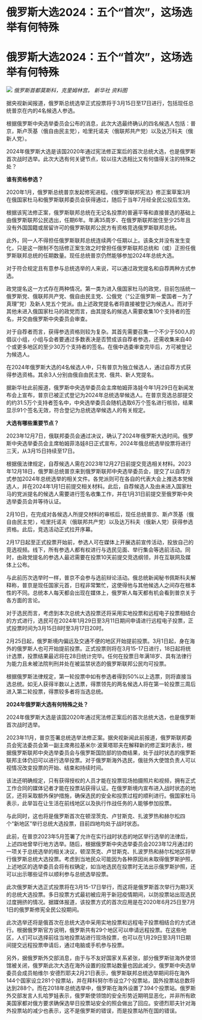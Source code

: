 # 俄罗斯大选2024：五个“首次”，这场选举有何特殊

# 俄罗斯大选2024：五个“首次”，这场选举有何特殊

![](https://inews.gtimg.com/om_bt/OorijpGmwfcIp9QJOBtitVOc25GFDDSrNgYrH1lmH256cAA/1000)
_俄罗斯首都莫斯科，克里姆林宫。 新华社 资料图_

据央视新闻报道，俄罗斯总统选举正式投票将于3月15日至17日进行，包括现任总统普京在内的4名候选人参选。

根据俄罗斯中央选举委员会公布的消息，此次大选最终确认的四名候选人包括：普京，斯卢茨基（俄自由民主党），哈里托诺夫（俄联邦共产党）以及达万科夫（俄新人党）。

2024年俄罗斯大选是该国2020年通过宪法修正案后的首次总统大选，也是俄罗斯首次战时选举。此次大选有何关键节点，较以往大选相比又有何值得关注的特殊之处？

**谁有资格参选？**

2020年1月，俄罗斯总统普京发起修宪进程。《俄罗斯联邦宪法》修正案草案3月在俄国家杜马和俄罗斯联邦委员会获得通过，随后于当年7月经全民公投后生效。

根据该宪法修正案，俄罗斯联邦总统在无记名投票的普遍平等和直接普选的基础上由俄罗斯联邦公民选出，任期6年。年满35周岁、在俄罗斯联邦居住至少25年且没有外国国籍或居留许可的俄罗斯联邦公民方有资格竞选俄罗斯联邦总统。

此外，同一人不得担任俄罗斯联邦总统连续两个任期以上。该条文并没有发生变化，只是这一限制不包括修正案生效之时曾担任俄罗斯联邦总统和（或）正担任俄罗斯联邦总统的任期数量。现任总统普京仍然能够参加2024年总统大选。

对于符合规定且有意参与总统选举的人来说，可以通过政党提名和自荐两种方式参选。

政党提名这一方式存在两种情况。第一类为进入俄国家杜马的政党，目前包括统一俄罗斯党、俄联邦共产党、俄自由民主党、公俄党（“公正俄罗斯－爱国者－为了真理”党）及新人党五个党派。由上述政党提名者将直接被登记为候选人。而对于其他未进入俄国家杜马的政党而言，由其提名的候选人需要收集10个支持者的签名，并交由俄罗斯中央委员会审查。

对于自荐者而言，获得参选资格则较为复杂。其首先需要召集一个不少于500人的倡议小组，小组与会者要通过多数表决是否赞成该自荐者参选，还需收集来自40个或更多地区的至少30万个支持者的签名。在俄中选委审查完毕后，方可被登记为候选人。

在2024年俄罗斯大选的4名候选人中，只有普京为独立候选人，通过自荐方式获得参选资格。其余3人分别由俄自由民主党、俄共、新人党提名。

据新华社此前报道，俄罗斯中央选举委员会主席帕姆菲洛娃今年1月29日在新闻发布会上宣布，普京已被正式登记为2024年总统选举候选人。在普京竞选总部提交的约31.5万个支持者签名中，中央选举委员会随机选取6万个签名进行核验，结果显示91个签名无效，符合登记为总统选举候选人的有关规定。

**大选有哪些重要节点？**

2023年12月7日，俄联邦委员会通过决议，确认了2024年俄罗斯大选时间。俄罗斯中央选举委员会主席帕姆菲洛娃8日正式宣布，2024年俄总统选举投票将进行三天，从3月15日持续至17日。

根据俄法律规定，自荐候选人需在2023年12月27日前提交竞选相关材料。2023年12月18日，俄罗斯总统普京来到俄罗斯联邦中央选举委员会，提交了以自荐方式参加2024年总统选举的相关文件。各党派则可在各自的代表大会上推选本党候选人，并在2024年1月1日前提交相关材料。此后，自荐候选人及由未进入国家杜马的党派提名的候选人需要进行签名收集工作，并在1月31日前提交至俄罗斯中央选举委员会并等待认证。

2月10日，在完成对各候选人所提交材料的审核后，现任总统普京、斯卢茨基（俄自由民主党），哈里托诺夫（俄联邦共产党）以及达万科夫（俄新人党）获得参选资格。此后，竞选活动正式拉开序幕。

2月17日起至正式投票开始前，参选人可在媒体上开展选前宣传活动，投放自己的竞选视频。线下，所有参选人都有权进行与选民见面、举行集会等选前活动。同时，由政党提名的参选人最迟需要在投票10天前提交竞选纲领，并在互联网及媒体上公布。

与此前历次选举时一样，普京不会参与选前辩论活动。俄总统新闻秘书佩斯科夫解释称，普京是现任国家元首，日程非常繁忙，这使得他与其他候选人之间存在根本性的不同。总统本人每天都会出现在媒体上，俄罗斯人每天都有机会看到普京关于各方面的言论。

对于选民而言，考虑到本次总统大选投票还将采用实地投票和远程电子投票相结合的方式进行，选民可在2024年1月29日至3月11日期间申请进行远程电子投票，正式投票时间为3月15日8时至3月17日20时。

2月25日起，俄罗斯境内偏远及交通不便的地区开始提前投票。3月1日起，身在海外的俄罗斯人也可开始提前投票。正式投票则将在3月15-17日进行，18日起将统计选票，投票结果最迟将在28日统计完毕。任何在投票日年满18岁、具有法律行为能力且未被法院判刑并处在被监禁状态的俄罗斯联邦公民均可投票。

根据俄罗斯法律规定，第一轮投票中如有参选者得到50%以上选票，则将直接当选总统。如无人获得半数以上选票，得票领先的两名候选人将在第一轮投票三周后进入第二轮投票，得票较多者将当选总统。

**2024年俄罗斯大选有何特殊之处？**

2024年俄罗斯大选是该国2020年通过宪法修正案后的首次总统大选，也是俄罗斯首次战时选举。

2023年11月，普京签署总统选举法修正案。据央视新闻此前报道，俄罗斯联邦委员会宪法委员会第一副主席弗拉基米尔·波莱塔耶夫在解释新的修正案时表示，根据俄罗斯联邦中央选举委员会与俄罗斯国防部的协商结果，处于战时状态的俄罗斯联邦主体仍旧可以进行选举投票。对于俄罗斯海外选民，俄驻外大使馆负责人可以视情况改变投票的开始、结束和持续时间。

该法还明确规定，只有获得授权的人员才能在投票现场拍摄照片和视频，拥有正式工作合同的媒体记者才能在投票站获得认证。在俄罗斯境内宣布进入战时状态的地区，还将采取额外保护措施，确保选民的安全和投票过程的顺利进行。俄国家杜马表示，此举旨在让生活在前线地区以及执行作战任务的人能够参加投票。

与此同时，这也将是俄罗斯首次在顿涅茨克、卢甘斯克、扎波罗热和赫尔松四个“新地区”举行总统大选投票，目前四地均处于战时状态。

此前，在普京2023年5月签署了允许在实行战时状态的地区举行选举的法律后，上述四地曾举行地方选举。随后，根据俄罗斯中央选举委员会2023年12月通过的一项关于总统选举的相关决议，顿涅茨克、卢甘斯克、扎波罗热和赫尔松地区将举行俄罗斯总统大选投票。考虑到当地民众可能因为各种原因尚未取得俄罗斯护照，上述地区的选举委员会将有权确定，如当地选民在投票时无法出示俄罗斯护照，还可以出示哪些证件以顺利参与总统选举投票。

此次俄罗斯大选正式投票将在3月15-17日举行，而这将是俄罗斯首次举行为期3天的总统大选投票。多日投票方式最初被应用于新冠疫情期间，以防投票站出现选民过度拥挤的情况。据媒体报道，该投票方式的首次应用是在2020年6月25日至7月1日的俄罗斯修宪全民公投期间。

此次选举还将是俄首次在总统大选中采用实地投票和远程电子投票相结合的方式进行。根据俄罗斯官方说明，俄罗斯共有29个地区可以申请远程投票。在这些地区，人们可以选择前往当地投票站进行现场投票，也可以在1月29日至3月11日期间提交远程投票申请后，通过电脑或手机参与投票。

另外，据俄罗斯外交部消息，由于与不友好国家关系紧张，部分俄罗斯驻海外使领馆被关闭，俄罗斯此次大选在海外设置的投票站数量也因此减少。俄罗斯中央选举委员会成员帕维尔∙安德烈耶夫2月21日表示，俄罗斯联邦总统选举期间将在海外144个国家设立281个投票站，并在拜科努尔市设立7个投票站，国外投票站总数将达到288个。而在2018年总统选举中，俄罗斯在海外设置了394个投票站。俄罗斯外交部发言人扎哈罗娃表示，俄罗斯使领馆的安全形势近期明显恶化，并非所有欧美国家都对俄方要求确保选举日投票站安全的照会做出了回应。安德烈耶夫针对海外投票站的减少也表示，这不是俄罗斯的错误，而是投票站所在国的错误。

